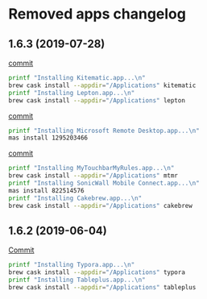 # Removed apps changelog

## __1.6.3__ (2019-07-28)

[commit](https://github.com/MarioCatuogno/Clean-macOS/commit/fc35ba8b77b9d0a45c34518c5218362c678f8265)

```bash
printf "Installing Kitematic.app...\n"
brew cask install --appdir="/Applications" kitematic
printf "Installing Lepton.app...\n"
brew cask install --appdir="/Applications" lepton
```

[commit](https://github.com/MarioCatuogno/Clean-macOS/commit/3383fefb651f04e135f66a440ff3f42c948ef1ec)

```bash
printf "Installing Microsoft Remote Desktop.app...\n"
mas install 1295203466
```

[commit](https://github.com/MarioCatuogno/Clean-macOS/commit/89fb7296bda282cb75669879671af390c33913fb)

```bash
printf "Installing MyTouchbarMyRules.app...\n"
brew cask install --appdir="/Applications" mtmr
printf "Installing SonicWall Mobile Connect.app...\n"
mas install 822514576
printf "Installing Cakebrew.app...\n"
brew cask install --appdir="/Applications" cakebrew
```

## __1.6.2__ (2019-06-04)

[Commit](https://github.com/MarioCatuogno/Clean-macOS/commit/12570574b68d2363732d4e0a5b83ba6c852fcc98)

```bash
printf "Installing Typora.app...\n"
brew cask install --appdir="/Applications" typora
printf "Installing Tableplus.app...\n"
brew cask install --appdir="/Applications" tableplus
```
